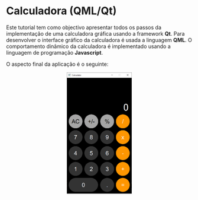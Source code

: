 # Calculadora (QML/Qt)

Este tutorial tem como objectivo apresentar todos os passos da implementação
de uma calculadora gráfica usando a framework **Qt**.
Para desenvolver o interface gráfico da calculadora é usada a linguagem **QML**.
O comportamento dinâmico da calculadora é implementado usando a linguagem de
programação **Javascript**.

O aspecto final da aplicação é o seguinte:

<p align="center">
  <img src="images/img01.png" alt="" width="35%" height="35%"/>
</p>
